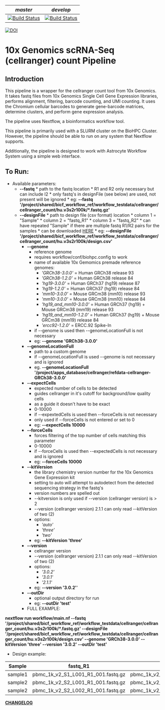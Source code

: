 |*master*|*develop*|
|:-:|:-:|
|[![Build Status](https://git.biohpc.swmed.edu/BICF/Astrocyte/cellranger_count/badges/master/build.svg)](https://git.biohpc.swmed.edu/BICF/Astrocyte/cellranger_count/commits/master)|[![Build Status](https://git.biohpc.swmed.edu/BICF/Astrocyte/cellranger_count/badges/develop/build.svg)](https://git.biohpc.swmed.edu/BICF/Astrocyte/cellranger_count/commits/develop)|

[![DOI](https://zenodo.org/badge/DOI/10.5281/zenodo.2652622.svg)](https://doi.org/10.5281/zenodo.2652622)


10x Genomics scRNA-Seq (cellranger) count Pipeline
==================================================

Introduction
------------

This pipeline is a wrapper for the cellranger count tool from 10x Genomics. It takes fastq files from 10x Genomics Single Cell Gene Expression libraries, performs alignment, filtering, barcode counting, and UMI counting. It uses the Chromium cellular barcodes to generate gene-barcode matrices, determine clusters, and perform gene expression analysis.

The pipeline uses Nextflow, a bioinformatics workflow tool.

This pipeline is primarily used with a SLURM cluster on the BioHPC Cluster. However, the pipeline should be able to run on any system that Nextflow supports.

Additionally, the pipeline is designed to work with Astrocyte Workflow System using a simple web interface.

To Run:
-------

* Available parameters:
  * **--fastq**
        * path to the fastq location
        * R1 and R2 only necessary but can include I2
        * only fastq's in designFile (see below) are used, not present will be ignored
        * eg: **--fastq '/project/shared/bicf_workflow_ref/workflow_testdata/cellranger/cellranger_count/hu.v3s2r100k/\*.fastq.gz'**
  * **--designFile**
        * path to design file (csv format) location
        * column 1 = "Sample"
        * column 2 = "fastq_R1"
        * column 3 = "fastq_R2"
        * can have repeated "Sample" if there are multiple fastq R1/R2 pairs for the samples
        * can be downloaded [HERE](https://git.biohpc.swmed.edu/BICF/Astrocyte/cellranger_count/blob/master/docs/design.csv)
        * eg: **--designFile '/project/shared/bicf_workflow_ref/workflow_testdata/cellranger/cellranger_count/hu.v3s2r100k/design.csv'**
    * **--genome**
        * reference genome
        * requires workflow/conf/biohpc.config to work
        * name of available 10x Gemomics premade reference genomes:
            * *'GRCh38-3.0.0'* = Human GRCh38 release 93
            * *'GRCh38-1.2.0'* = Human GRCh38 release 84
            * *'hg19-3.0.0'* = Human GRCh37 (hg19) release 87
            * *'hg19-1.2.0'* = Human GRCh37 (hg19) release 84
            * *'mm10-3.0.0'* = Mouse GRCm38 (mm10) release 93
            * *'mm10-3.0.0'* = Mouse GRCm38 (mm10) release 84
            * *'hg19_and_mm10-3.0.0'* = Human GRCh37 (hg19) + Mouse GRCm38 (mm19) release 93
            * *'hg19_and_mm10-1.2.0'* = Human GRCh37 (hg19) + Mouse GRCm38 (mm19) release 84
            * *'ercc92-1.2.0'* = ERCC.92 Spike-In
        * if --genome is used then --genomeLocationFull is not necessary
        * eg: **--genome 'GRCh38-3.0.0'**
    * **--genomeLocationFull**
        * path to a custom genome
        * if --genomeLocationFull is used --genome is not necessary and is ignored
        * eg. **--genomeLocationFull '/project/apps_database/cellranger/refdata-cellranger-GRCh38-3.0.0'**
    * **--expectCells**
        * expected number of cells to be detected
        * guides cellranger in it's cutoff for background/low quality cells
        * as a guide it doesn't have to be exact
        * 0-10000
        * if --expextedCells is used then --forceCells is not necessary
        * only used if --forceCells is not entered or set to 0
        * eg: **--expectCells 10000**
    * **--forceCells**
        * forces filtering of the top number of cells matching this parameter
        * 0-10000
        * if --forceCells is used then --expectedCells is not necessary and is ignored
        * eg: **--forceCells 10000**
    * **--kitVersion**
        * the library chemistry version number for the 10x Genomics Gene Expression kit
        * setting to auto will attempt to autodetect from the detected sequencing strategy in the fastq's
        * version numbers are spelled out
        * --kitversion is only used if --version (cellranger version) is > 2
        * --version (cellranger version) 2.1.1 can only read --kitVersion of two (2)
        * options:
            * *'auto'*
            * *'three'*
            * *'two'*
        * eg: **--kitVersion 'three'**
    * **--version**
        * cellranger version
        * --version (cellranger version) 2.1.1 can only read --kitVersion of two (2)
        * options:
            * *'3.0.2'*
            * *'3.0.1'*
            * *'2.1.1'*
        * eg: **--version '3.0.2'**'
    * **--outDir**
        * optional output directory for run
        * eg: **--outDir 'test'**
    * FULL EXAMPLE:

**nextflow run workflow/main.nf --fastq '/project/shared/bicf_workflow_ref/workflow_testdata/cellranger/cellranger_count/hu.v3s2r100k/\*.fastq.gz' --designFile '/project/shared/bicf_workflow_ref/workflow_testdata/cellranger/cellranger_count/hu.v3s2r100k/design.csv' --genome 'GRCh38-3.0.0' --kitVersion 'three' --version '3.0.2' --outDir 'test'**

* Design example:

| Sample  | fastq_R1                           | fastq_R2                           |
|---------|------------------------------------|------------------------------------|
| sample1 | pbmc_1k_v2_S1_L001_R1_001.fastq.gz | pbmc_1k_v2_S1_L001_R2_001.fastq.gz |
| sample2 | pbmc_1k_v2_S2_L001_R1_001.fastq.gz | pbmc_1k_v2_S2_L001_R2_001.fastq.gz |
| sample2 | pbmc_1k_v2_S2_L002_R1_001.fastq.gz | pbmc_1k_v2_S2_L002_R2_001.fastq.gz |

[**CHANGELOG**](https://git.biohpc.swmed.edu/BICF/Astrocyte/cellranger_count/blob/develop/CHANGELOG.md)
